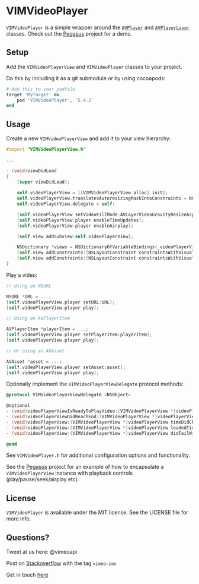 # VIMVideoPlayer

`VIMVideoPlayer` is a simple wrapper around the [`AVPlayer`](https://developer.apple.com/library/prerelease/ios/documentation/AVFoundation/Reference/AVPlayer_Class/index.html) and [`AVPlayerLayer`](https://developer.apple.com/library/prerelease/ios/documentation/AVFoundation/Reference/AVPlayerLayer_Class/index.html#//apple_ref/occ/cl/AVPlayerLayer) classes. Check out the [Pegasus](https://github.com/vimeo/Pegasus) project for a demo. 

## Setup

Add the `VIMVideoPlayerView` and `VIMVideoPlayer` classes to your project. 

Do this by including it as a git submodule or by using cocoapods:

```Ruby
# Add this to your podfile
target 'MyTarget' do
	pod 'VIMVideoPlayer', '5.4.2'
end
```

## Usage

Create a new `VIMVideoPlayerView` and add it to your view hierarchy:

```Objective-c
#import "VIMVideoPlayerView.h"

...

- (void)viewDidLoad
{
    [super viewDidLoad];
  
    self.videoPlayerView = [[VIMVideoPlayerView alloc] init];
    self.videoPlayerView.translatesAutoresizingMaskIntoConstraints = NO;
    self.videoPlayerView.delegate = self;

    [self.videoPlayerView setVideoFillMode:AVLayerVideoGravityResizeAspect];
    [self.videoPlayerView.player enableTimeUpdates];
    [self.videoPlayerView.player enableAirplay];

    [self.view addSubview:self.videoPlayerView];

    NSDictionary *views = NSDictionaryOfVariableBindings(_videoPlayerView);
    [self.view addConstraints:[NSLayoutConstraint constraintsWithVisualFormat:@"V:|-0-[_videoPlayerView]-0-|" options:0   metrics:nil views:views]];
    [self.view addConstraints:[NSLayoutConstraint constraintsWithVisualFormat:@"H:|-0-[_videoPlayerView]-0-|" options:0   metrics:nil views:views]];
}

```

Play a video:

```Objective-c
// Using an NSURL

NSURL *URL = ...;
[self.videoPlayerView.player setURL:URL];
[self.videoPlayerView.player play];

// Using an AVPlayerItem

AVPlayerItem *playerItem = ...;
[self.videoPlayerView.player setPlayerItem:playerItem];
[self.videoPlayerView.player play];

// Or using an AVAsset

AVAsset *asset = ...;
[self.videoPlayerView.player setAsset:asset];
[self.videoPlayerView.player play];

```

Optionally implement the `VIMVideoPlayerViewDelegate` protocol methods:

```Objective-c
@protocol VIMVideoPlayerViewDelegate <NSObject>

@optional
- (void)videoPlayerViewIsReadyToPlayVideo:(VIMVideoPlayerView *)videoPlayerView;
- (void)videoPlayerViewDidReachEnd:(VIMVideoPlayerView *)videoPlayerView;
- (void)videoPlayerView:(VIMVideoPlayerView *)videoPlayerView timeDidChange:(CMTime)cmTime;
- (void)videoPlayerView:(VIMVideoPlayerView *)videoPlayerView loadedTimeRangeDidChange:(float)duration;
- (void)videoPlayerView:(VIMVideoPlayerView *)videoPlayerView didFailWithError:(NSError *)error;

@end
```

See `VIMVideoPlayer.h` for additional configuration options and functionality. 

See the [Pegasus](https://github.com/vimeo/Pegasus) project for an example of how to encapsulate a `VIMVideoPlayerView` instance with playback controls (play/pause/seek/airplay etc).

## License

`VIMVideoPlayer` is available under the MIT license. See the LICENSE file for more info.

## Questions?

Tweet at us here: @vimeoapi

Post on [Stackoverflow](http://stackoverflow.com/questions/tagged/vimeo-ios) with the tag `vimeo-ios`

Get in touch [here](https://vimeo.com/help/contact)

